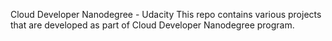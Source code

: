 Cloud Developer Nanodegree - Udacity
This repo contains various projects that are developed as part of Cloud Developer Nanodegree program.
